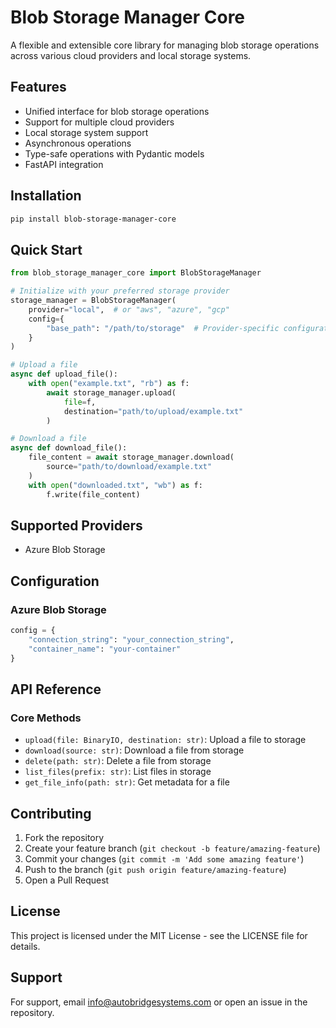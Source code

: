 # Blob Storage Manager Core

A flexible and extensible core library for managing blob storage operations across various cloud providers and local storage systems.

## Features

- Unified interface for blob storage operations
- Support for multiple cloud providers
- Local storage system support
- Asynchronous operations
- Type-safe operations with Pydantic models
- FastAPI integration

## Installation

```bash
pip install blob-storage-manager-core
```

## Quick Start

```python
from blob_storage_manager_core import BlobStorageManager

# Initialize with your preferred storage provider
storage_manager = BlobStorageManager(
    provider="local",  # or "aws", "azure", "gcp"
    config={
        "base_path": "/path/to/storage"  # Provider-specific configuration
    }
)

# Upload a file
async def upload_file():
    with open("example.txt", "rb") as f:
        await storage_manager.upload(
            file=f,
            destination="path/to/upload/example.txt"
        )

# Download a file
async def download_file():
    file_content = await storage_manager.download(
        source="path/to/download/example.txt"
    )
    with open("downloaded.txt", "wb") as f:
        f.write(file_content)
```

## Supported Providers

- Azure Blob Storage

## Configuration

### Azure Blob Storage
```python
config = {
    "connection_string": "your_connection_string",
    "container_name": "your-container"
}
```

## API Reference

### Core Methods

- `upload(file: BinaryIO, destination: str)`: Upload a file to storage
- `download(source: str)`: Download a file from storage
- `delete(path: str)`: Delete a file from storage
- `list_files(prefix: str)`: List files in storage
- `get_file_info(path: str)`: Get metadata for a file

## Contributing

1. Fork the repository
2. Create your feature branch (`git checkout -b feature/amazing-feature`)
3. Commit your changes (`git commit -m 'Add some amazing feature'`)
4. Push to the branch (`git push origin feature/amazing-feature`)
5. Open a Pull Request

## License

This project is licensed under the MIT License - see the LICENSE file for details.

## Support

For support, email info@autobridgesystems.com or open an issue in the repository.
